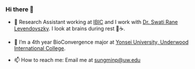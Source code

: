 ### Hi there 👋

<!--
**ssungmmin/ssungmmin** is a ✨ _special_ ✨ repository because its `README.md` (this file) appears on your GitHub profile.-->

- 🔭 Research Assistant working at [IBIC](http://ibic.washington.edu) and I work with [Dr. Swati Rane Levendovszky](https://sites.google.com/site/uwswatirane). I look at brains during rest 🧠☕️.

- 🌱 I’m a 4th year BioConvergence major at [Yonsei University, Underwood International College](uic.yonsei.ac.kr). 

- 📫 How to reach me: Email me at [sungminp@uw.edu](sungminp@uw.edu)



